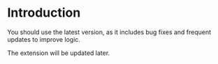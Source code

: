 # Introduction

You should use the latest version, as it includes bug fixes and frequent updates to improve logic.

The extension will be updated later.
